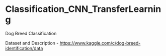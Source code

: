 # Classification_CNN_TransferLearning
Dog Breed Classification 

Dataset and Description - 
https://www.kaggle.com/c/dog-breed-identification/data
